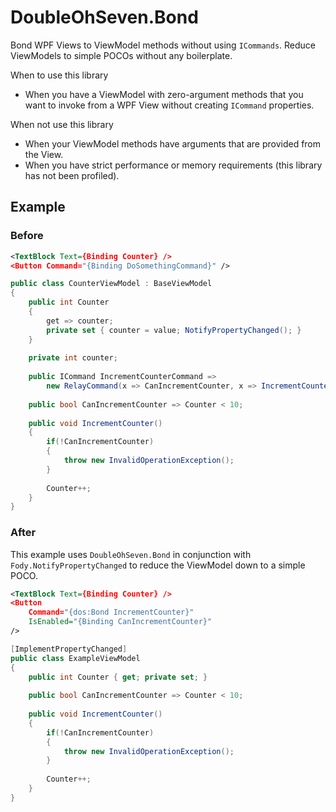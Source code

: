 # DoubleOhSeven.Bond

Bond WPF Views to ViewModel methods without using `ICommands`. Reduce ViewModels to simple POCOs without any boilerplate.

When to use this library
* When you have a ViewModel with zero-argument methods that you want to invoke from a WPF View without creating `ICommand` properties.

When not use this library
* When your ViewModel methods have arguments that are provided from the View.
* When you have strict performance or memory requirements (this library has not been profiled).

## Example

### Before

```xml
<TextBlock Text={Binding Counter} />
<Button Command="{Binding DoSomethingCommand}" />
```

```csharp
public class CounterViewModel : BaseViewModel
{
    public int Counter
    {
        get => counter;
        private set { counter = value; NotifyPropertyChanged(); }
    }
    
    private int counter;
    
    public ICommand IncrementCounterCommand =>
        new RelayCommand(x => CanIncrementCounter, x => IncrementCounter());
    
    public bool CanIncrementCounter => Counter < 10;
    
    public void IncrementCounter()
    {
        if(!CanIncrementCounter)
        {
            throw new InvalidOperationException();
        }
        
        Counter++;
    }
}
```


### After

This example uses `DoubleOhSeven.Bond` in conjunction with `Fody.NotifyPropertyChanged` to reduce the ViewModel down to a simple POCO.

```xml
<TextBlock Text={Binding Counter} />
<Button
    Command="{dos:Bond IncrementCounter}"
    IsEnabled="{Binding CanIncrementCounter}"
/>
```

```csharp
[ImplementPropertyChanged]
public class ExampleViewModel
{
    public int Counter { get; private set; }
    
    public bool CanIncrementCounter => Counter < 10;
    
    public void IncrementCounter()
    {
        if(!CanIncrementCounter)
        {
            throw new InvalidOperationException();
        }
        
        Counter++;
    }
}
```